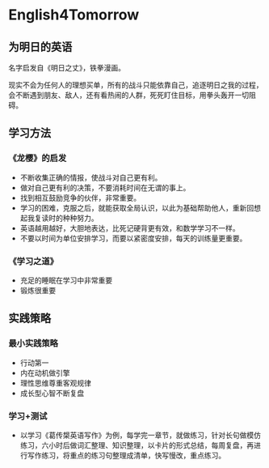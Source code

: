 # English4Tomorrow

## 为明日的英语

名字启发自《明日之丈》，铁拳漫画。

现实不会为任何人的理想买单，所有的战斗只能依靠自己，追逐明日之我的过程，会不断遇到朋友、敌人，还有看热闹的人群，死死盯住目标，用拳头轰开一切阻碍。


## 学习方法

### 《龙樱》的启发

* 不断收集正确的情报，使战斗对自己更有利。
* 做对自己更有利的决策，不要消耗时间在无谓的事上。
* 找到相互鼓励竞争的伙伴，非常重要。
* 学习的困难，克服之后，就能获取全局认识，以此为基础帮助他人，重新回想起我复读时的种种努力。
* 英语越用越好，大胆地表达，比死记硬背更有效，和数学学习不一样。
* 不要以时间为单位安排学习，而要以紧密度安排，每天的训练量更重要。


### 《学习之道》

* 充足的睡眠在学习中非常重要
* 锻炼很重要




## 实践策略

###  最小实践策略

* 行动第一
* 内在动机做引擎
* 理性思维尊重客观规律
* 成长型心智不断复盘



### 学习+测试

* 以学习《葛传槼英语写作》为例，每学完一章节，就做练习，针对长句做模仿练习，六小时后做词汇整理、知识整理，以卡片的形式总结，每周复盘，再进行写作练习，将重点的练习句整理成清单，快写慢改，重点练习。

